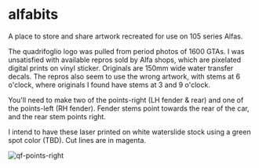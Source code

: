 # alfabits
A place to store and share artwork recreated for use on 105 series Alfas.

The quadrifoglio logo was pulled from period photos of 1600 GTAs. I was unsatisfied with available repros sold by Alfa shops, which are pixelated digital prints on vinyl sticker. Originals are 150mm wide water transfer decals. The repros also seem to use the wrong artwork, with stems at 6 o'clock, where originals I found have stems at 3 and 9 o'clock.

You'll need to make two of the points-right (LH fender & rear) and one of the points-left (RH fender). Fender stems point towards the rear of the car, and the rear stem points right.

I intend to have these laser printed on white waterslide stock using a green spot color (TBD). Cut lines are in magenta.



![qf-points-right](https://github.com/user-attachments/assets/0de8f554-1ad1-463f-9fda-4766e6ead647)
